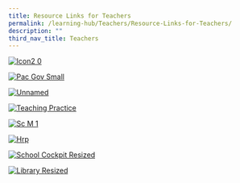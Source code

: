 ```yaml
---
title: Resource Links for Teachers
permalink: /learning-hub/Teachers/Resource-Links-for-Teachers/
description: ""
third_nav_title: Teachers
---
```

[![Icon2 0](https://hongwen.moe.edu.sg/wp-content/uploads/2019/04/icon2_0-e1556181317917.png "ICON 2.0")](https://icon.moe.edu.sg/)

[![Pac Gov Small](https://hongwen.moe.edu.sg/wp-content/uploads/2019/04/pac_gov_small.png "PaC@Gov")](https://pacgov.agd.gov.sg/ipac/portal/jsp/login/index1.jsp)

[![Unnamed](https://hongwen.moe.edu.sg/wp-content/uploads/2022/05/unnamed-300x106.png)](https://idm.opal2.moe.edu.sg/account/login?returnUrl=%2F)

[![Teaching Practice](https://hongwen.moe.edu.sg/wp-content/uploads/2022/05/teaching-practice-300x96.jpg)](https://www.opal2.moe.edu.sg/csl/s/singapore-teaching-practice/wiki/page/view?title=The+Singapore+Teaching+Practice)

[![Sc M 1](https://hongwen.moe.edu.sg/wp-content/uploads/2022/05/sc-m-1-300x63.jpg)](https://scmobile.moe.edu.sg/login)

[![Hrp](https://hongwen.moe.edu.sg/wp-content/uploads/2022/05/hrp.jpg)](https://www.hrp.gov.sg/)

[![School Cockpit Resized](https://hongwen.moe.edu.sg/wp-content/uploads/2019/04/school_cockpit_resized.png "School Cockpit")](https://schoolcockpit.moe.gov.sg/)

[![Library Resized](https://hongwen.moe.edu.sg/wp-content/uploads/2019/04/library_resized.png "hws online library")](http://hongwen.spydus.com.sg/cgi-bin/spydus.exe/MSGTRN/OPAC/HOME)